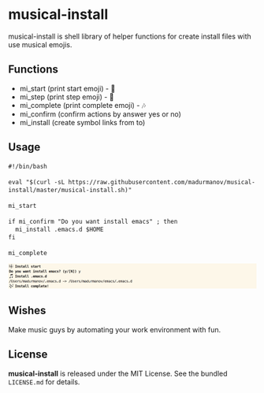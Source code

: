 # musical-install

musical-install is shell library of helper functions for create install files with use musical emojis.

## Functions

- mi_start (print start emoji) - :musical_score:
- mi_step (print step emoji) - :musical_note:
- mi_complete (print complete emoji) - :notes:
- mi_confirm (confirm actions by answer yes or no)
- mi_install (create symbol links from to)

## Usage

```shell
#!/bin/bash

eval "$(curl -sL https://raw.githubusercontent.com/madurmanov/musical-install/master/musical-install.sh)"

mi_start

if mi_confirm "Do you want install emacs" ; then
  mi_install .emacs.d $HOME
fi

mi_complete
```
![musical-install usage](./screenshot.png)

## Wishes

Make music guys by automating your work environment with fun.

## License

**musical-install** is released under the MIT License. See the bundled `LICENSE.md` for details.
